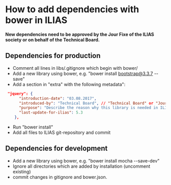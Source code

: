 # How to add dependencies with bower in ILIAS

**New dependencies need to be approved by the Jour Fixe of the ILIAS society or on behalf of 
the Technical Board.**

## Dependencies for production
- Comment all lines in libs/.gitignore which begin with bower/
- Add a new library using bower, e.g. "bower install bootstrap@3.3.7 --save"
- Add a section in "extra" with the following metadata":
```json
 "jquery": {
      "introduction-date": "03.08.2017",
      "introduced-by": "Technical Board", // "Technical Board" or "Jour Fixe"
      "purpose": "Describe the reason why this library is needed in ILIAS.",
      "last-update-for-ilias": 5.3
    },
```
- Run "bower install"
- Add all files to ILIAS git-repository and commit

## Dependencies for development
- Add a new library using bower, e.g. "bower install mocha --save-dev" 
- Ignore all directories which are added by installation (uncomment existing)
- commit changes in gitignore and bower.json.
